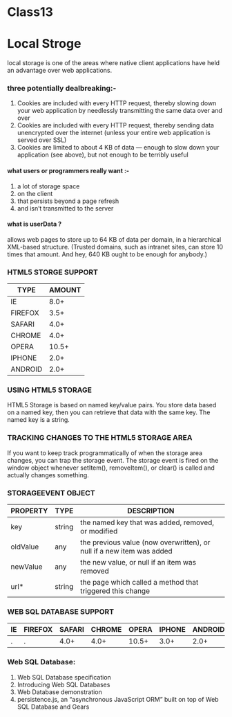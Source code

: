 # Class13

# Local Stroge
local storage is one of the areas where native client applications have held an advantage over web applications.

### three potentially dealbreaking:-
1. Cookies are included with every HTTP request, thereby slowing down your web application by needlessly transmitting the same data over and over
2. Cookies are included with every HTTP request, thereby sending data unencrypted over the internet (unless your entire web application is served over SSL)
3. Cookies are limited to about 4 KB of data — enough to slow down your application (see above), but not enough to be terribly useful

#### what users or programmers really want :-
1. a lot of storage space
2. on the client
3. that persists beyond a page refresh
4. and isn’t transmitted to the server

#### what is userData ?
allows web pages to store up to 64 KB of data per domain, in a hierarchical XML-based structure. (Trusted domains, such as intranet sites, can store 10 times that amount. And hey, 640 KB ought to be enough for anybody.)

### HTML5 STORGE SUPPORT
TYPE|AMOUNT
----|------
IE|8.0+
FIREFOX|3.5+
SAFARI|4.0+
CHROME|4.0+
OPERA|10.5+
IPHONE|2.0+
ANDROID|2.0+

### USING HTML5 STORAGE
HTML5 Storage is based on named key/value pairs. You store data based on a named key, then you can retrieve that data with the same key. The named key is a string.

### TRACKING CHANGES TO THE HTML5 STORAGE AREA
If you want to keep track programmatically of when the storage area changes, you can trap the storage event. The storage event is fired on the window object whenever setItem(), removeItem(), or clear() is called and actually changes something.

### STORAGEEVENT OBJECT
PROPERTY|TYPE|DESCRIPTION
--------|----|-----------
key|string|the named key that was added, removed, or modified
oldValue|any|the previous value (now overwritten), or null if a new item was added
newValue|any|the new value, or null if an item was removed
url*|string|the page which called a method that triggered this change

### WEB SQL DATABASE SUPPORT

IE|FIREFOX|SAFARI|CHROME|OPERA|IPHONE|ANDROID
--|-------|------|------|-----|------|-------
.|.|4.0+|4.0+|10.5+|3.0+|2.0+


### Web SQL Database:
1. Web SQL Database specification
2. Introducing Web SQL Databases
3. Web Database demonstration
4. persistence.js, an “asynchronous JavaScript ORM” built on top of Web SQL Database and Gears





